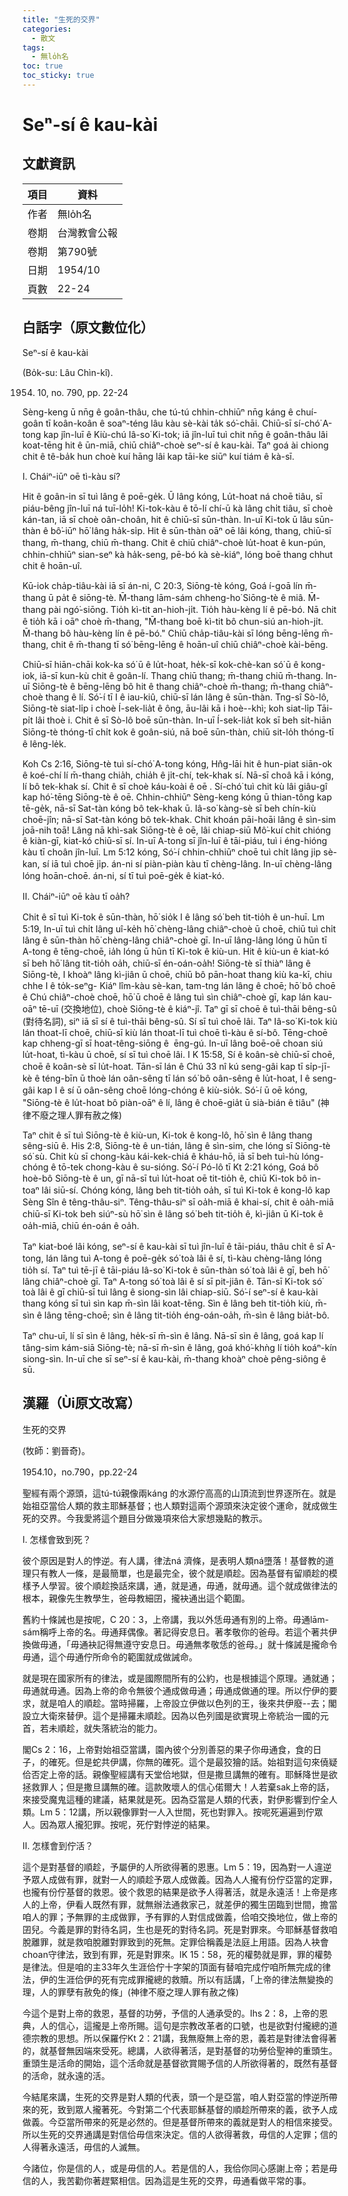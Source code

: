 ```yaml
---
title: "生死的交界"
categories:
  - 散文
tags:
  - 無lo̍h名
toc: true
toc_sticky: true
---
```


# Seⁿ-sí ê kau-kài

## 文獻資訊

| 項目 | 資料 |
|---|---|
| 作者 | 無lo̍h名 |
| 卷期 | 台灣教會公報 |
| 卷期 | 第790號 |
| 日期 | 1954/10 |
| 頁數 | 22-24 |

## 白話字（原文數位化）

Seⁿ-sí ê kau-kài

(Bo̍k-su: Lâu Chìn-kî).

1954. 10, no. 790, pp. 22-24

Sèng-keng ū nn̄g ê goân-thâu, che tú-tú chhin-chhiūⁿ nn̄g káng ê chuí-goân tī koân-koân ê soaⁿ-téng lâu kàu sè-kài ta̍k só͘-chāi. Chiū-sī sí-chó͘ A-tong kap jîn-luī ê Kiù-chú Iâ-so͘ Ki-tok; iā jîn-luī tuì chit nn̄g ê goân-thâu lâi koat-tēng hit ê ūn-miā, chiū chiâⁿ-choè seⁿ-sí ê kau-kài. Taⁿ goá ài chiong chit ê tê-ba̍k hun choè kuí hāng lâi kap tāi-ke siūⁿ kuí tiám ê kà-sī.

I. Cháiⁿ-iūⁿ oē tì-kàu sí?

Hit ê goân-in sī tuì lâng ê poē-ge̍k. Ū lâng kóng, Lu̍t-hoat ná choē tiâu, sī piáu-bêng jîn-luī ná tuī-lo̍h! Ki-tok-kàu ê tō-lí chí-ū kà lâng chi̍t tiâu, sī choè kán-tan, iā sī choè oân-choân, hit ê chiū-sī sūn-thàn. In-uī Ki-tok ū lâu sūn-thàn ê bô͘-iūⁿ hō͘ lâng ha̍k-si̍p. Hit ê sūn-thàn oāⁿ oē lâi kóng, thang, chiū-sī thang, m̄-thang, chiū m̄-thang. Chit ê chiū chiâⁿ-choè lu̍t-hoat ê kun-pún, chhin-chhiūⁿ sian-seⁿ kà ha̍k-seng, pē-bó kà sè-kiáⁿ, lóng boē thang chhut chit ê hoān-uî.

Kū-iok cha̍p-tiâu-kài iā sī án-ni, C 20:3, Siōng-tè kóng, Goá í-goā lín m̄-thang ū pa̍t ê siōng-tè. M̄-thang lām-sám chheng-ho͘ Siōng-tè ê miâ. M̄-thang pài ngó͘-siōng. Tio̍h kì-tit an-hioh-ji̍t. Tio̍h hàu-kèng lí ê pē-bó. Nā chit ê tio̍h kā i oāⁿ choè m̄-thang, "M̄-thang boē kì-tit bô chun-siú an-hioh-ji̍t. M̄-thang bô hàu-kèng lín ê pē-bó." Chiū cha̍p-tiâu-kài sī lóng bēng-lēng m̄-thang, chit ê m̄-thang tī só͘ bēng-lēng ê hoān-uî chiū chiâⁿ-choè kài-bēng.

Chiū-sī hiān-chāi kok-ka só͘ ū ê lu̍t-hoat, he̍k-sī kok-chè-kan só͘ ū ê kong-iok, iā-sī kun-kù chit ê goân-lí. Thang chiū thang; m̄-thang chiū m̄-thang. In-uī Siōng-tè ê bēng-lēng bô hit ê thang chiâⁿ-choè m̄-thang; m̄-thang chiâⁿ-choè thang ê lí. Só͘-í tī I ê iau-kiû, chiū-sī lán lâng ê sūn-thàn. Tng-sî Sò-lô, Siōng-tè siat-li̍p i choè Í-sek-lia̍t ê ông, āu-lâi kā i hoè--khì; koh siat-li̍p Tāi-pi̍t lâi thoè i. Chit ê sī Sò-lô boē sūn-thàn. In-uī Í-sek-lia̍t kok sī beh si̍t-hiān Siōng-tè thóng-tī chi̍t kok ê goân-siú, nā boē sūn-thàn, chiū sit-lo̍h thóng-tī ê lêng-le̍k.

Koh Cs 2:16, Siōng-tè tuì sí-chó͘ A-tong kóng, Hn̂g-lāi hit ê hun-piat siān-ok ê koé-chí lí m̄-thang chia̍h, chia̍h ê ji̍t-chí, tek-khak sí. Nā-sī choâ kā i kóng, lí bô tek-khak sí. Chit ê sī choè káu-koài ê oē . Sí-chó͘ tuì chit kù lâi giâu-gî kap hó͘-tēng Siōng-tè ê oē. Chhin-chhiūⁿ Sèng-keng kóng ū thian-tông kap tē-ge̍k, nā-sī Sat-tàn kóng bô tek-khak ū. Iâ-so͘ kàng-sè sī beh chín-kiù choē-jîn; nā-sī Sat-tàn kóng bô tek-khak. Chit khoán pāi-hoāi lâng ê sìn-sim joā-nih toā! Lâng nā khì-sak Siōng-tè ê oē, lâi chiap-siū Mô͘-kuí chit chióng ê kiàn-gī, kiat-kó chiū-sī sí. In-uī A-tong sī jîn-luī ê tāi-piáu, tuì i éng-hióng kàu tī choân jîn-luī. Lm 5:12 kóng, Só͘-í chhin-chhiūⁿ choē tuì chi̍t lâng ji̍p sè-kan, sí iā tuì choē ji̍p. án-ni sí piàn-piàn kàu tī chèng-lâng. In-uī chèng-lâng lóng hoān-choē. án-ni, sí tī tuì poē-ge̍k ê kiat-kó.

II. Cháiⁿ-iūⁿ oē kàu tī oa̍h?

Chit ê sī tuì Ki-tok ê sūn-thàn, hō͘ sio̍k I ê lâng só͘ beh tit-tio̍h ê un-huī. Lm 5:19, In-uī tuì chi̍t lâng uî-ke̍h hō͘ chèng-lâng chiâⁿ-choè ū choē, chiū tuì chi̍t lâng ê sūn-thàn hō͘ chèng-lâng chiâⁿ-choè gī. In-uī lâng-lâng lóng ū hūn tī A-tong ê tēng-choē, ia̍h lóng ū hūn tī Ki-tok ê kiù-un. Hit ê kiù-un ê kiat-kó sī beh hō͘ lâng tit-tio̍h oa̍h, chiū-sī én-oán-oa̍h! Siōng-tè sī thiàⁿ lâng ê Siōng-tè, I khoàⁿ lâng kì-jiân ū choē, chiū bô pān-hoat thang kiù ka-kī, chiu chhe I ê to̍k-seⁿg- Kiáⁿ lîm-kàu sè-kan, tam-tng lán lâng ê choē; hō͘ bô choē ê Chú chiâⁿ-choè choē, hō͘ ū choē ê lâng tuì sìn chiâⁿ-choè gī, kap lán kau-oāⁿ tē-uī (交換地位), choè Siōng-tè ê kiáⁿ-jî. Taⁿ gī sī choē ê tuì-thāi bêng-sû (對待名詞), siⁿ iā sī sí ê tuì-thāi bêng-sû. Sí sī tuì choē lâi. Taⁿ Iâ-so͘ Ki-tok kiù lán thoat-lī choē, chiū-sī kiù lán thoat-lī tuì choē tì-kàu ê sí-bô. Tēng-choē kap chheng-gī sī hoat-têng-siōng ê  ēng-gú. In-uī lâng boē-oē choan siú lu̍t-hoat, tì-kàu ū choē, sí sī tuì choē lâi. I K 15:58, Sí ê koân-sè chiū-sī choē, choē ê koân-sè sī lu̍t-hoat. Tān-sī lán ê Chú 33 nî kú seng-gâi kap tī si̍p-jī-kè ê téng-bīn ū thoè lán oân-sêng tī lán só͘ bô oân-sêng ê lu̍t-hoat, I ê seng-gâi kap I ê sí ū oân-sêng choē lóng-chóng ê kiù-sio̍k. Só͘-í ū oē kóng, "Siōng-tè ê lu̍t-hoat bô piàn-oāⁿ ê lí, lâng ê choē-gia̍t ū sià-bián ê tiâu" (神律不廢之理人罪有赦之條)

Taⁿ chit ê sī tuì Siōng-tè ê kiù-un, Ki-tok ê kong-lô, hō͘ sìn ê lâng thang sêng-siū ê. His 2:8, Siōng-tè ê un-tián, lâng ê sìn-sim, che lóng sī Siōng-tè só͘ sù. Chit kù sī chong-kàu kái-kek-chiá ê kháu-hō, iā sī beh tuì-hù lóng-chóng ê tō-tek chong-kàu ê su-sióng. Só͘-í Pó-lô tī Kt 2:21 kóng, Goá bô hoè-bô Siōng-tè ê un, gī nā-sī tuì lu̍t-hoat oē tit-tio̍h ê, chiū Ki-tok bô in-toaⁿ lâi siū-sí. Chóng kóng, lâng beh tit-tio̍h oa̍h, sī tuì Ki-tok ê kong-lô kap Sèng Sîn ê têng-thâu-siⁿ. Têng-thâu-siⁿ sī oa̍h-miā ê khai-sí, chit ê oa̍h-miā chiū-sī Ki-tok beh siúⁿ-sù hō͘ sìn ê lâng só͘ beh tit-tio̍h ê, kì-jiân ū Ki-tok ê oa̍h-miā, chiū én-oán ê oa̍h.

Taⁿ kiat-boé lâi kóng, seⁿ-sí ê kau-kài sī tuì jîn-luī ê tāi-piáu, thâu chi̍t ê sī A-tong, lán lâng tuì A-tong ê poē-ge̍k só͘ toà lâi ê sí, tì-kàu chèng-lâng lóng tio̍h sí. Taⁿ tuì tē-jī ê tāi-piáu Iâ-so͘ Ki-tok ê sūn-thàn só͘ toà lâi ê gī, beh hō͘ lâng chiâⁿ-choè gī. Taⁿ A-tong só͘ toà lâi ê sí sī pit-jiân ê. Tān-sī Ki-tok só͘ toà lâi ê gī chiū-sī tuì lâng ê siong-sìn lâi chiap-siū. Só͘-í seⁿ-sí ê kau-kài thang kóng sī tuì sìn kap m̄-sìn lâi koat-tēng. Sìn ê lâng beh tit-tio̍h kiù, m̄-sìn ê lâng tēng-choē; sìn ê lâng tit-tio̍h éng-oán-oa̍h, m̄-sìn ê lâng bia̍t-bô.

Taⁿ chu-uī, lí sī sìn ê lâng, he̍k-sī m̄-sìn ê lâng. Nā-sī sìn ê lâng, goá kap lí tâng-sim kám-siā Siōng-tè; nā-sī m̄-sìn ê lâng, goá khó͘-khǹg lí tio̍h koáⁿ-kín siong-sìn. In-uī che sī seⁿ-sí ê kau-kài, m̄-thang khoàⁿ choè pêng-siông ê sū.

## 漢羅（Ùi原文改寫）

生死的交界

(牧師：劉晉奇)。

1954.10，no.790，pp.22-24

聖經有兩个源頭，這tú-tú親像兩káng 的水源佇高高的山頂流到世界逐所在。就是始祖亞當佮人類的救主耶穌基督；也人類對這兩个源頭來決定彼个運命，就成做生死的交界。今我愛將這个題目分做幾項來佮大家想幾點的教示。

Ⅰ. 怎樣會致到死？

彼个原因是對人的悖逆。有人講，律法ná 濟條，是表明人類ná墮落！基督教的道理只有教人一條，是最簡單，也是最完全，彼个就是順趁。因為基督有留順趁的模樣予人學習。彼个順趁換話來講，通，就是通，毋通，就毋通。這个就成做律法的根本，親像先生教學生，爸母教細囝，攏袂通出這个範圍。

舊約十條誡也是按呢，C 20：3，上帝講，我以外恁毋通有別的上帝。毋通lām-sám稱呼上帝的名。毋通拜偶像。著記得安息日。著孝敬你的爸母。若這个著共伊換做毋通，「毋通袂記得無遵守安息日。毋通無孝敬恁的爸母。」就十條誡是攏命令毋通，這个毋通佇所命令的範圍就成做誡命。

就是現在國家所有的律法，或是國際間所有的公約，也是根據這个原理。通就通；毋通就毋通。因為上帝的命令無彼个通成做毋通；毋通成做通的理。所以佇伊的要求，就是咱人的順趁。當時掃羅，上帝設立伊做以色列的王，後來共伊廢--去；閣設立大衛來替伊。這个是掃羅未順趁。因為以色列國是欲實現上帝統治一國的元首，若未順趁，就失落統治的能力。

閣Cs 2：16，上帝對始祖亞當講，園內彼个分別善惡的果子你毋通食，食的日子，的確死。但是蛇共伊講，你無的確死。這个是最狡獪的話。始祖對這句來僥疑佮否定上帝的話。親像聖經講有天堂佮地獄，但是撒旦講無的確有。耶穌降世是欲拯救罪人；但是撒旦講無的確。這款敗壞人的信心偌爾大！人若棄sak上帝的話，來接受魔鬼這種的建議，結果就是死。因為亞當是人類的代表，對伊影響到佇全人類。Lm 5：12講，所以親像罪對一人入世間，死也對罪入。按呢死遍遍到佇眾人。因為眾人攏犯罪。按呢，死佇對悖逆的結果。

II. 怎樣會到佇活？

這个是對基督的順趁，予屬伊的人所欲得著的恩惠。Lm 5：19，因為對一人違逆予眾人成做有罪，就對一人的順趁予眾人成做義。因為人人攏有份佇亞當的定罪，也攏有份佇基督的救恩。彼个救恩的結果是欲予人得著活，就是永遠活！上帝是疼人的上帝，伊看人既然有罪，就無辦法通救家己，就差伊的獨生囝臨到世間，擔當咱人的罪；予無罪的主成做罪，予有罪的人對信成做義，佮咱交換地位，做上帝的囝兒。今義是罪的對待名詞，生也是死的對待名詞。死是對罪來。今耶穌基督救咱脫離罪，就是救咱脫離對罪致到的死無。定罪佮稱義是法庭上用語。因為人袂會choan守律法，致到有罪，死是對罪來。ⅠK 15：58，死的權勢就是罪，罪的權勢是律法。但是咱的主33年久生涯佮佇十字架的頂面有替咱完成佇咱所無完成的律法，伊的生涯佮伊的死有完成罪攏總的救贖。所以有話講，「上帝的律法無變換的理，人的罪孽有赦免的條」(神律不廢之理人罪有赦之條)

今這个是對上帝的救恩，基督的功勞，予信的人通承受的。Ihs 2：8，上帝的恩典，人的信心，這攏是上帝所賜。這句是宗教改革者的口號，也是欲對付攏總的道德宗教的思想。所以保羅佇Kt 2：21講，我無廢無上帝的恩，義若是對律法會得著的，就基督無因端來受死。總講，人欲得著活，是對基督的功勞佮聖神的重頭生。重頭生是活命的開始，這个活命就是基督欲賞賜予信的人所欲得著的，既然有基督的活命，就永遠的活。

今結尾來講，生死的交界是對人類的代表，頭一个是亞當，咱人對亞當的悖逆所帶來的死，致到眾人攏著死。今對第二个代表耶穌基督的順趁所帶來的義，欲予人成做義。今亞當所帶來的死是必然的。但是基督所帶來的義就是對人的相信來接受。所以生死的交界通講是對信佮毋信來決定。信的人欲得著救，毋信的人定罪；信的人得著永遠活，毋信的人滅無。

今諸位，你是信的人，或是毋信的人。若是信的人，我佮你同心感謝上帝；若是毋信的人，我苦勸你著趕緊相信。因為這是生死的交界，毋通看做平常的事。
